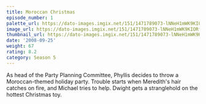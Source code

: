 ```yaml
---
title: Moroccan Christmas
episode_number: 1
palette_url: https://dato-images.imgix.net/151/1471789073-lNNeH1mWK9KIORf3CAOfxJPCey5.jpg?ixlib=rb-1.1.0&ch=DPR%2CWidth&auto=enhance&palette=json
image_url: https://dato-images.imgix.net/151/1471789073-lNNeH1mWK9KIORf3CAOfxJPCey5.jpg?ixlib=rb-1.1.0&ch=DPR%2CWidth&auto=compress%2Cformat&w=500
thumbnail_url: https://dato-images.imgix.net/151/1471789073-lNNeH1mWK9KIORf3CAOfxJPCey5.jpg?ixlib=rb-1.1.0&ch=DPR%2CWidth&auto=enhance&w=500&h=280&fit=crop&fm=jpg
date: '2008-09-25'
weight: 67
rating: 8.2
category: Season 5
---
```


As head of the Party Planning Committee, Phyllis decides to throw a Moroccan-themed holiday party. Trouble starts when Meredith's hair catches on fire, and Michael tries to help. Dwight gets a stranglehold on the hottest Christmas toy.